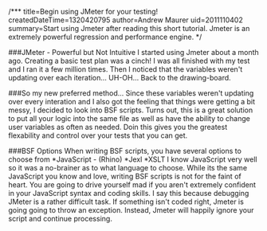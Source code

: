 /***
title=Begin using JMeter for your testing!
createdDateTime=1320420795
author=Andrew Maurer
uid=2011110402
summary=Start using Jmeter after reading this short tutorial. Jmeter is an extremely powerful regression and performance engine.
*/

###JMeter - Powerful but Not Intuitive
I started using Jmeter about a month ago. Creating a basic test plan was a cinch! I was all finished with my test and I ran it a few million times. Then I noticed that the variables weren't updating over each iteration... UH-OH... Back to the drawing-board.

###So my new preferred method...
Since these variables weren't updating over every interation and I also got the feeling that things were getting a bit messy, I decided to look into BSF scripts. Turns out, this is a great solution to put all your logic into the same file as well as have the ability to change user variables as often as needed. Doin this gives you the greatest flexability and control over your tests that you can get. 

###BSF Options
When writing BSF scripts, you have several options to choose from
*JavaScript - (Rhino)
*Jexl
*XSLT
I know JavaScript very well so it was a no-brainer as to what language to choose. While its the same JavaScript you know and love, writing BSF scripts is not for the faint of heart. You are going to drive yourself mad if you aren't extremely confident in your JavaScript syntax and coding skills. I say this because debugging JMeter is a rather difficult task. If something isn't coded right, Jmeter is going going to throw an exception. Instead, Jmeter will happily ignore your script and continue processing.

